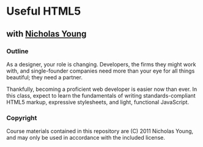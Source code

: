 # Useful HTML5

## with [Nicholas Young](http://nicholaswyoung.com/)

### Outline

As a designer, your role is changing. Developers, the firms they might work with, and single-founder companies need more than your eye for all things beautiful; they need a partner.

Thankfully, becoming a proficient web developer is easier now than ever. In this class, expect to learn the fundamentals of writing standards-compliant HTML5 markup, expressive stylesheets, and light, functional JavaScript.

### Copyright

Course materials contained in this repository are (C) 2011 Nicholas Young, and may only be used in accordance with the included license.